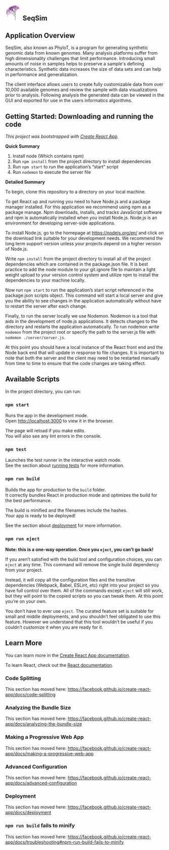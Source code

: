 ## ![alt text](https://github.com/faltherr/PhyloT/blob/master/src/images/small_phylotlogo.png "SeqSim Logo") SeqSim


## Application Overview

SeqSim, also known as PhyloT, is a program for generating synthetic genomic data from known genomes. Many analysis platforms suffer from high dimensionality challenges that limit performance. Introducing small amounts of noise in samples helps to preserve a sample's defining characteristics. Synthetic data increases the size of data sets and can help in performance and generalization.

The client interface allows users to create fully customizable data from over 10,000 available genomes and review the sample with data visualizations  prior to analysis. Following analysis the generated data can be viewed in the GUI and exported for use in the users informatics algorithms.

## Getting Started: Downloading and running the code
*This project was bootstrapped with [Create React App](https://github.com/facebook/create-react-app).*

__Quick Summary__

1. Install node (Which contains npm)
2. Run `npm install` from the project directory to install dependencies
3. Run `npm start` to run the application’s “start” script
4. Run `nodemon` to execute the server file


__Detailed Summary__

To begin, clone this repository to a directory on your local machine.

To get React up and running you need to have Node.js and a package manager installed. For this application we recommend using npm as a package manage. Npm downloads, installs, and tracks JavaScript software and npm is automatically installed when you install Node.js. Node.js is an environment for developing server-side applications.

To install Node.js, go to the homepage at https://nodejs.org/en/ and click on the download link suitable for your development needs. We recommend the long term support version unless your projects depend on a higher version of Node.js.

Write `npm install` from the project directory to install all of the project dependencies which are contained in the package.json file. It is best practice to add the node module to your git.ignore file to maintain a light weight upload to your version control system and utilize npm to install the dependencies to your machine locally.

Now run `npm start` to run the application’s start script referenced in the package.json scripts object. This command will start a local server and give you the ability to see changes in the application automatically without have to restart the server after each change.

Finally, to run the server locally we use Nodemon. Nodemon is a tool that aids in the development of node.js applications. It detects changes to the directory and restarts the application automatically. To run nodemon write `nodemon` from the project root or specify the path to the server.js file with `nodemon ./server/server.js`.

At this point you should have a local instance of the React front end and the Node back end that will update in response to file changes. It is important to note that both the server and the client may need to be restarted manually from time to time to ensure that the code changes are taking effect.




## Available Scripts

In the project directory, you can run:

### `npm start`

Runs the app in the development mode.<br>
Open [http://localhost:3000](http://localhost:3000) to view it in the browser.

The page will reload if you make edits.<br>
You will also see any lint errors in the console.

### `npm test`

Launches the test runner in the interactive watch mode.<br>
See the section about [running tests](https://facebook.github.io/create-react-app/docs/running-tests) for more information.

### `npm run build`

Builds the app for production to the `build` folder.<br>
It correctly bundles React in production mode and optimizes the build for the best performance.

The build is minified and the filenames include the hashes.<br>
Your app is ready to be deployed!

See the section about [deployment](https://facebook.github.io/create-react-app/docs/deployment) for more information.

### `npm run eject`

**Note: this is a one-way operation. Once you `eject`, you can’t go back!**

If you aren’t satisfied with the build tool and configuration choices, you can `eject` at any time. This command will remove the single build dependency from your project.

Instead, it will copy all the configuration files and the transitive dependencies (Webpack, Babel, ESLint, etc) right into your project so you have full control over them. All of the commands except `eject` will still work, but they will point to the copied scripts so you can tweak them. At this point you’re on your own.

You don’t have to ever use `eject`. The curated feature set is suitable for small and middle deployments, and you shouldn’t feel obligated to use this feature. However we understand that this tool wouldn’t be useful if you couldn’t customize it when you are ready for it.

## Learn More

You can learn more in the [Create React App documentation](https://facebook.github.io/create-react-app/docs/getting-started).

To learn React, check out the [React documentation](https://reactjs.org/).

### Code Splitting

This section has moved here: https://facebook.github.io/create-react-app/docs/code-splitting

### Analyzing the Bundle Size

This section has moved here: https://facebook.github.io/create-react-app/docs/analyzing-the-bundle-size

### Making a Progressive Web App

This section has moved here: https://facebook.github.io/create-react-app/docs/making-a-progressive-web-app

### Advanced Configuration

This section has moved here: https://facebook.github.io/create-react-app/docs/advanced-configuration

### Deployment

This section has moved here: https://facebook.github.io/create-react-app/docs/deployment

### `npm run build` fails to minify

This section has moved here: https://facebook.github.io/create-react-app/docs/troubleshooting#npm-run-build-fails-to-minify
